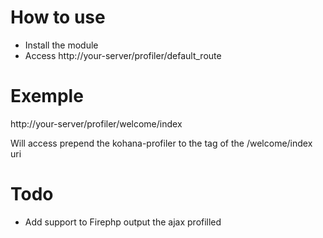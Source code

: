 
# How to use

* Install the module
* Access http://your-server/profiler/default_route

# Exemple

http://your-server/profiler/welcome/index

Will access prepend the kohana-profiler to the <body> tag of the /welcome/index uri
	
# Todo

* Add support to Firephp output the ajax profilled